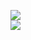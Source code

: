 [![](https://img.shields.io/badge/Made%20With-Github%20Spray-lightgrey.svg?style=for-the-badge&logo=github)](https://github.com/Annihil/github-spray#2396)  
[![](https://i.imgur.com/2DrTn0Z.gif)](https://github.com/Annihil/github-spray)